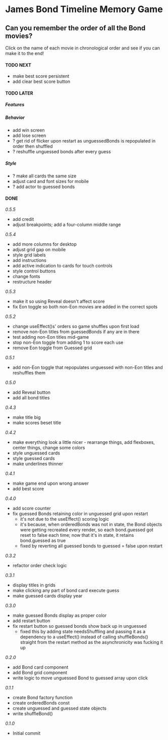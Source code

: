 # James Bond Timeline Memory Game

## Can you remember the order of all the Bond movies?

Click on the name of each movie in chronological order and see if you can make it to the end!

#### TODO NEXT

- make best score persistent
- add clear best score button

#### TODO LATER

##### Features

##### Behavior

- add win screen
- add lose screen
- ? get rid of flicker upon restart as unguessedBonds is repopulated in order then shuffled
- ? reshuffle unguessed bonds after every guess

##### Style

- ? make all cards the same size
- adjust card and font sizes for mobile
- ? add actor to guessed bonds

#### DONE

_0.5.5_

- add credit
- adjust breakpoints; add a four-column middle range

_0.5.4_

- add more columns for desktop
- adjust grid gap on mobile
- style grid labels
- add instructions
- add active indication to cards for touch controls
- style control buttons
- change fonts
- restructure header

_0.5.3_

- make it so using Reveal doesn't affect score
- fix Eon toggle so both non-Eon movies are added in the correct spots

_0.5.2_

- change useEffect()s' orders so game shuffles upon first load
- remove non-Eon titles from guessedBonds if any are in there
- test adding non-Eon titles mid-game
- stop non-Eon toggle from adding 1 to score each use
- remove Eon toggle from Guessed grid

_0.5.1_

- add non-Eon toggle that repopulates unguessed with non-Eon titles and reshuffles them

_0.5.0_

- add Reveal button
- add all bond titles

_0.4.3_

- make title big
- make scores beset title

_0.4.2_

- make everything look a little nicer - rearrange things, add flexboxes, center things, change some colors
- style unguessed cards
- style guessed cards
- make underlines thinner

_0.4.1_

- make game end upon wrong answer
- add best score

_0.4.0_

- add score counter
- fix guessed Bonds retaining color in unguessed grid upon restart
  - it's not due to the useEffect() scoring logic
  - it's because, when orderedBonds was not in state, the Bond objects were getting recreated every render, so each bond.guessed got reset to false each time; now that it's in state, it retains bond.guessed as true
  - fixed by reverting all guessed bonds to guessed = false upon restart

_0.3.2_

- refactor order check logic

_0.3.1_

- display titles in grids
- make clicking any part of bond card execute guess
- make guessed cards display year

_0.3.0_

- make guessed Bonds display as proper color
- add restart button
- fix restart button so guessed bonds show back up in unguessed
  - fixed this by adding state needsShuffling and passing it as a dependency to a useEffect() instead of calling shuffleBonds() straight from the restart method as the asynchronicity was fucking it up

_0.2.0_

- add Bond card component
- add Bond grid component
- write logic to move unguessed Bond to guessed array upon click

_0.1.1_

- create Bond factory function
- create orderedBonds const
- create unguessed and guessed state objects
- write shuffleBond()

_0.1.0_

- Initial commit
